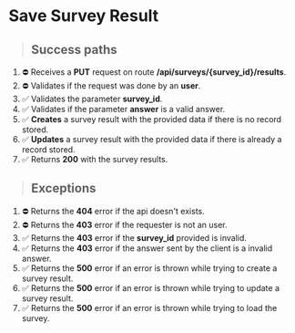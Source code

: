 # Save Survey Result

> ## Success paths

1. ⛔ Receives a **PUT** request on route **/api/surveys/{survey_id}/results**.
2. ⛔ Validates if the request was done by an **user**.
3. ✅ Validates the parameter **survey_id**.
4. ✅ Validates if the parameter **answer**  is a valid answer.
5. ✅ **Creates** a survey result with the provided data if there is no record stored.
6. ✅ **Updates** a survey result with the provided data if there is already a record stored.
7. ✅ Returns **200** with the survey results.

> ## Exceptions

1. ⛔ Returns the **404** error if the api doesn't exists.
2. ⛔ Returns the **403** error if the requester is not an user.
3. ✅ Returns the **403** error if the **survey_id** provided is invalid.
4. ✅ Returns the **403** error if the answer sent by the client is a invalid answer.
5. ✅ Returns the **500** error if an error is thrown while trying to create a survey result.
6. ✅ Returns the **500** error if an error is thrown while trying to update a survey result.
7. ✅ Returns the **500** error if an error is thrown while trying to load the survey.

